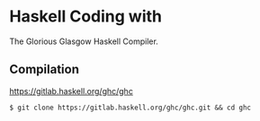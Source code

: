 # Haskell Coding with

The Glorious Glasgow Haskell Compiler.

## Compilation

https://gitlab.haskell.org/ghc/ghc

```
$ git clone https://gitlab.haskell.org/ghc/ghc.git && cd ghc
```

